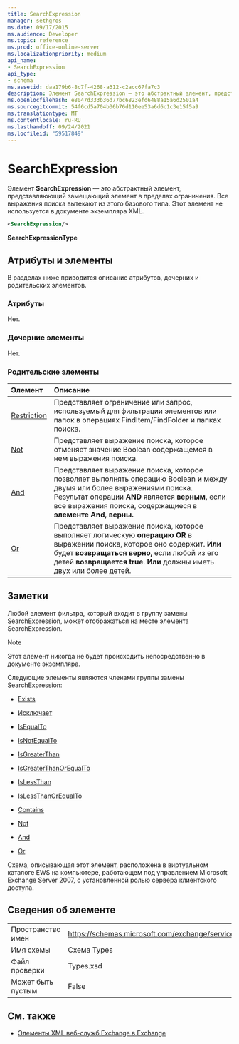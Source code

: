 ```yaml
---
title: SearchExpression
manager: sethgros
ms.date: 09/17/2015
ms.audience: Developer
ms.topic: reference
ms.prod: office-online-server
ms.localizationpriority: medium
api_name:
- SearchExpression
api_type:
- schema
ms.assetid: daa179b6-8c7f-4268-a312-c2acc67fa7c3
description: Элемент SearchExpression — это абстрактный элемент, представляюющий замещающий элемент в пределах ограничения. Все выражения поиска вытекают из этого базового типа. Этот элемент не используется в документе экземпляра XML.
ms.openlocfilehash: e8047d333b36d77bc6823efd6488a15a6d2501a4
ms.sourcegitcommit: 54f6cd5a704b36b76d110ee53a6d6c1c3e15f5a9
ms.translationtype: MT
ms.contentlocale: ru-RU
ms.lasthandoff: 09/24/2021
ms.locfileid: "59517849"
---
```

# <a name="searchexpression"></a>SearchExpression

Элемент **SearchExpression** — это абстрактный элемент, представляюющий замещающий элемент в пределах ограничения. Все выражения поиска вытекают из этого базового типа. Этот элемент не используется в документе экземпляра XML. 
  
```xml
<SearchExpression/>
```

 **SearchExpressionType**
## <a name="attributes-and-elements"></a>Атрибуты и элементы

В разделах ниже приводится описание атрибутов, дочерних и родительских элементов.
  
### <a name="attributes"></a>Атрибуты

Нет.
  
### <a name="child-elements"></a>Дочерние элементы

Нет.
  
### <a name="parent-elements"></a>Родительские элементы

|**Элемент**|**Описание**|
|:-----|:-----|
|[Restriction](restriction.md) <br/> |Представляет ограничение или запрос, используемый для фильтрации элементов или папок в операциях FindItem/FindFolder и папках поиска.  <br/> |
|[Not](not.md) <br/> |Представляет выражение поиска, которое отменяет значение Boolean содержащемся в нем выражения поиска.  <br/> |
|[And](and.md) <br/> |Представляет выражение поиска, которое позволяет выполнять операцию Boolean **и** между двумя или более выражениями поиска. Результат операции **AND** является **верным,** если все выражения поиска, содержащиеся в **элементе And,** **верны.**  <br/> |
|[Or](or.md) <br/> |Представляет выражение поиска, которое выполняет логическую **операцию OR** в выражении поиска, которое оно содержит. **Или** будет **возвращаться верно,** если любой из его детей **возвращается true**. **Или** должны иметь двух или более детей.  <br/> |
   
## <a name="remarks"></a>Заметки

Любой элемент фильтра, который входит в группу замены SearchExpression, может отображаться на месте элемента SearchExpression.
  
> [!NOTE]
> Этот элемент никогда не будет происходить непосредственно в документе экземпляра. 
  
Следующие элементы являются членами группы замены SearchExpression:
  
- [Exists](exists.md)
    
- [Исключает](excludes.md)
    
- [IsEqualTo](isequalto.md)
    
- [IsNotEqualTo](isnotequalto.md)
    
- [IsGreaterThan](isgreaterthan.md)
    
- [IsGreaterThanOrEqualTo](isgreaterthanorequalto.md)
    
- [IsLessThan](islessthan.md)
    
- [IsLessThanOrEqualTo](islessthanorequalto.md)
    
- [Contains](contains.md)
    
- [Not](not.md)
    
- [And](and.md)
    
- [Or](or.md)
    
Схема, описывающая этот элемент, расположена в виртуальном каталоге EWS на компьютере, работающем под управлением Microsoft Exchange Server 2007, с установленной ролью сервера клиентского доступа.
  
## <a name="element-information"></a>Сведения об элементе

|||
|:-----|:-----|
|Пространство имен  <br/> |https://schemas.microsoft.com/exchange/services/2006/types  <br/> |
|Имя схемы  <br/> |Схема Types  <br/> |
|Файл проверки  <br/> |Types.xsd  <br/> |
|Может быть пустым  <br/> |False  <br/> |
   
## <a name="see-also"></a>См. также



- [Элементы XML веб-служб Exchange в Exchange](ews-xml-elements-in-exchange.md)

